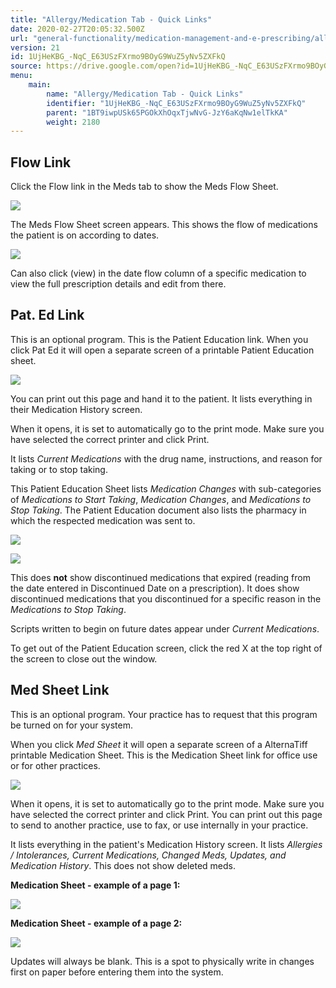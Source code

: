 ```yaml
---
title: "Allergy/Medication Tab - Quick Links"
date: 2020-02-27T20:05:32.500Z
url: "general-functionality/medication-management-and-e-prescribing/allergy-medication-tab-quick-links.html"
version: 21
id: 1UjHeKBG_-NqC_E63USzFXrmo9BOyG9WuZ5yNv5ZXFkQ
source: https://drive.google.com/open?id=1UjHeKBG_-NqC_E63USzFXrmo9BOyG9WuZ5yNv5ZXFkQ
menu:
    main:
        name: "Allergy/Medication Tab - Quick Links"
        identifier: "1UjHeKBG_-NqC_E63USzFXrmo9BOyG9WuZ5yNv5ZXFkQ"
        parent: "1BT9iwpUSk65PGOkXhOqxTjwNvG-JzY6aKqNw1elTkKA"
        weight: 2180
---
```

## Flow Link

Click the Flow link in the Meds tab to show the Meds Flow Sheet.

![](../../external_files/18a97604e83bdad28714d32fd537a903.png)

The Meds Flow Sheet screen appears. This shows the flow of medications the patient is on according to dates.

![](../../external_files/2e5528db23c6ad1832bbde306a33a0f1.png)

Can also click (view) in the date flow column of a specific medication to view the full prescription details and edit from there.

## Pat. Ed Link

This is an optional program. This is the Patient Education link. When you click Pat Ed it will open a separate screen of a printable Patient Education sheet.

![](../../external_files/63f950ff338b5ea5f72958f8c1cc70b5.png)

You can print out this page and hand it to the patient. It lists everything in their Medication History screen.

When it opens, it is set to automatically go to the print mode. Make sure you have selected the correct printer and click Print.

It lists *Current Medications* with the drug name, instructions, and reason for taking or to stop taking.

This Patient Education Sheet lists *Medication Changes* with sub-categories of *Medications to Start Taking*, *Medication Changes*, and *Medications to Stop Taking*. The Patient Education document also lists the pharmacy in which the respected medication was sent to.

![](../../external_files/b5fa8c308074a3d87e71f5206ed43b19.png)

![](../../external_files/c408e07b53466f68bbe9e68e76f0c8d7.png)

This does **not** show discontinued medications that expired (reading from the date entered in Discontinued Date on a prescription). It does show discontinued medications that you discontinued for a specific reason in the *Medications to Stop Taking*.

Scripts written to begin on future dates appear under *Current Medications*.

To get out of the Patient Education screen, click the red X at the top right of the screen to close out the window.

## Med Sheet Link

This is an optional program. Your practice has to request that this program be turned on for your system.

When you click *Med Sheet* it will open a separate screen of a AlternaTiff printable Medication Sheet. This is the Medication Sheet link for office use or for other practices.

![](../../external_files/63f950ff338b5ea5f72958f8c1cc70b5.png)

When it opens, it is set to automatically go to the print mode. Make sure you have selected the correct printer and click Print. You can print out this page to send to another practice, use to fax, or use internally in your practice.

It lists everything in the patient's Medication History screen. It lists *Allergies / Intolerances, Current Medications, Changed Meds, Updates, and Medication History*. This does not show deleted meds.

**Medication Sheet - example of a page 1:**

![](../../external_files/ec5196e41cc0a0257711cc90fed9eed1.png)

**Medication Sheet - example of a page 2:**

![](../../external_files/44d34fb750f8c26b92d7b270eefd19ef.png)

Updates will always be blank. This is a spot to physically write in changes first on paper before entering them into the system.

